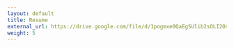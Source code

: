 ```yaml
---
layout: default
title: Resume
external_url: https://drive.google.com/file/d/1pogmxe0QaEgSUlib2sOLI2OvO0PnD2Nz/view?usp=sharing
weight: 5
---
```

